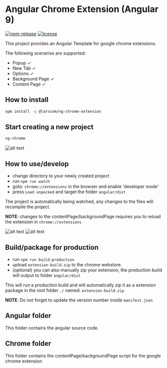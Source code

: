 # Angular Chrome Extension (Angular 9)
[![npm-release](https://img.shields.io/npm/v/@larscom/ng-chrome-extension.svg?label=npm%20release)](https://www.npmjs.com/package/@larscom/ng-chrome-extension)
[![license](https://img.shields.io/npm/l/@larscom/ng-chrome-extension)](https://github.com/larscom/angular-chrome-extension/blob/master/cli/LICENSE)

This project provides an Angular Template for google chrome extensions.

The following scenarios are supported:

- Popup &#10003;
- New Tab &#10003;
- Options &#10003;
- Background Page &#10003;
- Content Page &#10003;

## How to install

```bash
npm install -g @larscom/ng-chrome-extension
```

## Start creating a new project

```bash
ng-chrome
```

![alt text](https://snipboard.io/2eBxET.jpg 'ng-chrome CLI')

## How to use/develop

- change directory to your newly created project
- run `npm run watch`
- goto: `chrome://extensions` in the browser and enable 'developer mode'
- press `Load unpacked` and target the folder `angular/dist`

The project is automatically being watched, any changes to the files will recompile the project.

**NOTE**: changes to the contentPage/backgroundPage requires you to reload the extension in `chrome://extensions`

![alt text](https://snipboard.io/KToCI3.jpg 'Angular Chrome Popup')
![alt text](https://snipboard.io/VYfGoD.jpg 'Angular Chrome Tab')

## Build/package for production

- run `npm run build:production`
- upload `extension-build.zip` to the chrome webstore.
- (optional) you can also manually zip your extension, the production build will output to folder `angular/dist`

This will run a production build and will automatically zip it as a extension package in the root folder `./` named: `extension-build.zip`

**NOTE**: Do not forget to update the version number inside `manifest.json`

## Angular folder

This folder contains the angular source code.

## Chrome folder

This folder contains the contentPage/backgroundPage script for the google chrome extension
